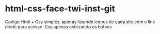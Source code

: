 # html-css-face-twi-inst-git
Codigo Html + Css simples, apenas listando icones de cada site com o link direto para acesso. Css apenas estilizando os botoes
